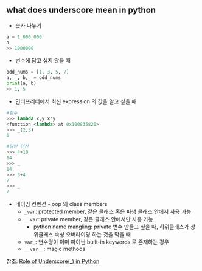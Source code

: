 ## what does underscore mean in python

- 숫자 나누기

```python
a = 1_000_000
a
>> 1000000
```

- 변수에 담고 싶지 않을 때

```python
odd_nums = [1, 3, 5, 7]
a, _, b,_ = odd_nums
print(a, b)
>> 1, 5
```

- 인터프리터에서 최신 expression 의 값을 알고 싶을 때

```python
#함수
>>> lambda x,y:x*y
<function <lambda> at 0x100835820>
>>> _(2,3)
6

#일반 연산
>>> 4+10
14
>>> _
14
>>> 3+4
7
>>> _
7

```

- 네이밍 컨벤션 - oop 의 class members
  - `_var`: protected member, 같은 클래스 혹은 파생 클래스 안에서 사용 가능
  - `__var`: private member, 같은 클래스 안에서만 사용 가능
    - python name mangling:
      private 변수 만들고 싶을 때, 하위클래스가 상위클래스 속성 오버라이딩 하는 것을 막을 때
  - `var_`: 변수명이 이미 파이썬 built-in keywords 로 존재하는 경우
  - `__var__`: magic methods

참조: [Role of Underscore(\_) in Python](https://www.datacamp.com/community/tutorials/role-underscore-python#UII)
